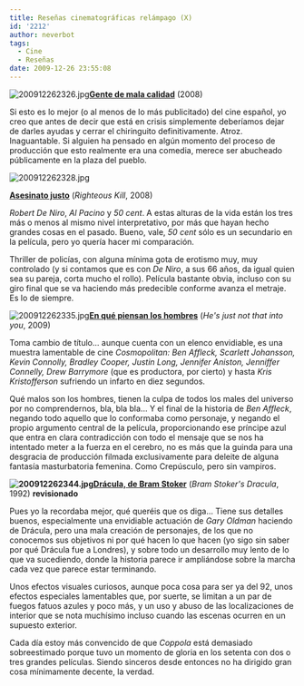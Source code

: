 ```yaml
---
title: Reseñas cinematográficas relámpago (X)
id: '2212'
author: neverbot
tags:
  - Cine
  - Reseñas
date: 2009-12-26 23:55:08
---
```


![200912262326.jpg](./200912262326.jpg)[**Gente de mala calidad**](http://www.imdb.com/title/tt1047870/) (2008)

Si esto es lo mejor (o al menos de lo más publicitado) del cine español, yo creo que antes de decir que está en crisis simplemente deberíamos dejar de darles ayudas y cerrar el chiringuito definitivamente. Atroz. Inaguantable. Si alguien ha pensado en algún momento del proceso de producción que esto realmente era una comedia, merece ser abucheado públicamente en la plaza del pueblo.

![200912262328.jpg](./200912262328.jpg)

**[Asesinato justo](http://www.imdb.com/title/tt1034331/)** (_Righteous Kill_, 2008)

_Robert De Niro_, _Al Pacino_ y _50 cent_. A estas alturas de la vida están los tres más o menos al mismo nivel interpretativo, por más que hayan hecho grandes cosas en el pasado. Bueno, vale, _50 cent_ sólo es un secundario en la película, pero yo quería hacer mi comparación.

Thriller de policías, con alguna mínima gota de erotismo muy, muy controlado (y si contamos que es con _De Niro_, a sus 66 años, da igual quien sea su pareja, corta mucho el rollo). Película bastante obvia, incluso con su giro final que se va haciendo más predecible conforme avanza el metraje. Es lo de siempre.  

![200912262335.jpg](./200912262335.jpg)**[En qué piensan los hombres](http://www.imdb.com/title/tt1001508/)** (_He's just not that into you_, 2009)

Toma cambio de título... aunque cuenta con un elenco envidiable, es una muestra lamentable de cine _Cosmopolitan:_ _Ben Affleck, Scarlett Johansson, Kevin Connolly, Bradley Cooper, Justin Long, Jennifer Aniston, Jenniffer Connelly, Drew Barrymore_ (que es productora, por cierto) y hasta _Kris Kristofferson_ sufriendo un infarto en diez segundos.

Qué malos son los hombres, tienen la culpa de todos los males del universo por no comprendernos, bla, bla bla... Y el final de la historia de _Ben Affleck_, negando todo aquello que lo conformaba como personaje, y negando el propio argumento central de la película, proporcionando ese príncipe azul que entra en clara contradicción con todo el mensaje que se nos ha intentado meter a la fuerza en el cerebro, no es más que la guinda para una desgracia de producción filmada exclusivamente para deleite de alguna fantasía masturbatoria femenina. Como Crepúsculo, pero sin vampiros.

**![200912262344.jpg](./200912262344.jpg)[Drácula, de Bram Stoker](http://www.imdb.com/title/tt0103874/)** (_Bram Stoker's Dracula_, 1992) **revisionado**

Pues yo la recordaba mejor, qué queréis que os diga... Tiene sus detalles buenos, especialmente una envidiable actuación de _Gary Oldman_ haciendo de Drácula, pero una mala creación de personajes, de los que no conocemos sus objetivos ni por qué hacen lo que hacen (yo sigo sin saber por qué Drácula fue a Londres), y sobre todo un desarrollo muy lento de lo que va sucediendo, donde la historia parece ir ampliándose sobre la marcha cada vez que parece estar terminando.

Unos efectos visuales curiosos, aunque poca cosa para ser ya del 92, unos efectos especiales lamentables que, por suerte, se limitan a un par de fuegos fatuos azules y poco más, y un uso y abuso de las localizaciones de interior que se nota muchísimo incluso cuando las escenas ocurren en un supuesto exterior.

Cada día estoy más convencido de que _Coppola_ está demasiado sobreestimado porque tuvo un momento de gloria en los setenta con dos o tres grandes películas. Siendo sinceros desde entonces no ha dirigido gran cosa mínimamente decente, la verdad.